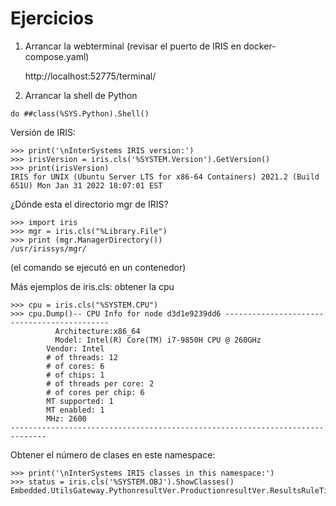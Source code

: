 # Ejercicios

1. Arrancar la webterminal (revisar el puerto de IRIS en docker-compose.yaml)

    http://localhost:52775/terminal/

2. Arrancar la shell de Python

```
do ##class(%SYS.Python).Shell()
```

Versión de IRIS:
```
>>> print('\nInterSystems IRIS version:')
>>> irisVersion = iris.cls('%SYSTEM.Version').GetVersion()
>>> print(irisVersion)
IRIS for UNIX (Ubuntu Server LTS for x86-64 Containers) 2021.2 (Build 651U) Mon Jan 31 2022 18:07:01 EST
```

¿Dónde esta el directorio mgr de IRIS?
```
>>> import iris 
>>> mgr = iris.cls("%Library.File")
>>> print (mgr.ManagerDirectory()) 
/usr/irissys/mgr/
```
(el comando se ejecutó en un contenedor)

Más ejemplos de iris.cls: obtener la cpu
```
>>> cpu = iris.cls("%SYSTEM.CPU")
>>> cpu.Dump()-- CPU Info for node d3d1e9239dd6 --------------------------------------------
          Architecture:x86_64                 
          Model: Intel(R) Core(TM) i7-9850H CPU @ 260GHz
        Vendor: Intel          
        # of threads: 12            
        # of cores: 6            
        # of chips: 1 
        # of threads per core: 2   
        # of cores per chip: 6          
        MT supported: 1            
        MT enabled: 1                   
        MHz: 2600
------------------------------------------------------------------------------
```

Obtener el número de clases en este namespace:
```
>>> print('\nInterSystems IRIS classes in this namespace:')
>>> status = iris.cls('%SYSTEM.OBJ').ShowClasses()
Embedded.UtilsGateway.PythonresultVer.ProductionresultVer.ResultsRuleTitanic.Table.Passenger
```

```
```

```
```

```
```

```
```

```
```
